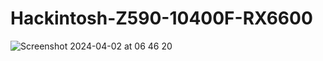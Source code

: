 # Hackintosh-Z590-10400F-RX6600
![Screenshot 2024-04-02 at 06 46 20](https://github.com/sonvirgo/Mackintosh-Z590-10400F-RX6600/assets/10823037/29c09c85-3a69-4f4c-bca0-456456120cbb)
